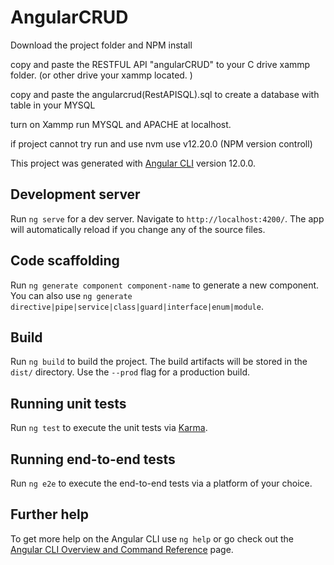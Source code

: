 # AngularCRUD

Download the project folder and NPM install 

copy and paste the RESTFUL API "angularCRUD" to your C drive xammp folder.  (or other drive your xammp located. )

copy and paste the angularcrud(RestAPISQL).sql to create a database with table in your MYSQL


turn on Xammp run MYSQL and APACHE at localhost. 

if project cannot try run and use nvm use v12.20.0 (NPM version controll)



This project was generated with [Angular CLI](https://github.com/angular/angular-cli) version 12.0.0.

## Development server

Run `ng serve` for a dev server. Navigate to `http://localhost:4200/`. The app will automatically reload if you change any of the source files.

## Code scaffolding

Run `ng generate component component-name` to generate a new component. You can also use `ng generate directive|pipe|service|class|guard|interface|enum|module`.

## Build

Run `ng build` to build the project. The build artifacts will be stored in the `dist/` directory. Use the `--prod` flag for a production build.

## Running unit tests

Run `ng test` to execute the unit tests via [Karma](https://karma-runner.github.io).

## Running end-to-end tests

Run `ng e2e` to execute the end-to-end tests via a platform of your choice.

## Further help

To get more help on the Angular CLI use `ng help` or go check out the [Angular CLI Overview and Command Reference](https://angular.io/cli) page.

